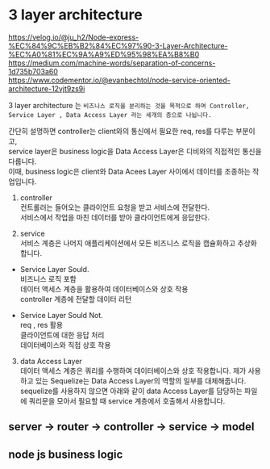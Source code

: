 # 3 layer architecture

https://velog.io/@ju_h2/Node-express-%EC%84%9C%EB%B2%84%EC%97%90-3-Layer-Architecture-%EC%A0%81%EC%9A%A9%ED%95%98%EA%B8%B0  
https://medium.com/machine-words/separation-of-concerns-1d735b703a60  
https://www.codementor.io/@evanbechtol/node-service-oriented-architecture-12vjt9zs9i

3 layer architecture 는
`비즈니스 로직을 분리하는 것을 목적으로 하며 Controller, Service Layer , Data Access Layer 라는 세개의 층으로 나뉩니다.`

간단히 설명하면 controller는 client와의 통신에서 필요한 req, res를 다루는 부분이고,  
service layer은 business logic을 Data Access Layer은 디비와의 직접적인 통신을 다룹니다.  
이때, business logic은 client와 Data Acees Layer 사이에서 데이터를 조종하는 작업입니다.

1. controller  
   컨트롤러는 들어오는 클라이언트 요청을 받고 서비스에 전달한다.  
   서비스에서 작업을 마친 데이터를 받아 클라이언트에게 응답한다.

2. service  
   서비스 계층은 나머지 애플리케이션에서 모든 비즈니스 로직을 캡슐화하고 추상화합니다.

- Service Layer Sould.  
  비즈니스 로직 포함  
  데이터 액세스 계층을 활용하여 데이터베이스와 상호 작용  
  controller 계층에 전달할 데이터 리턴

- Service Layer Sould Not.  
  req , res 활용  
  클라이언트에 대한 응답 처리  
  데이터베이스와 직접 상호 작용  


3. data Access Layer  
   데이터 액세스 계층은 쿼리를 수행하여 데이터베이스와 상호 작용합니다. 제가 사용하고 있는 Sequelize는 Data Access Layer의 역할의 일부를 대체해줍니다.  
   sequelize를 사용하지 않으면 아래와 같이 data Access Layer를 담당하는 파일에 쿼리문을 모아서 필요할 때 service 계층에서 호출해서 사용합니다.

## server -> router -> controller -> service -> model

## node js business logic
